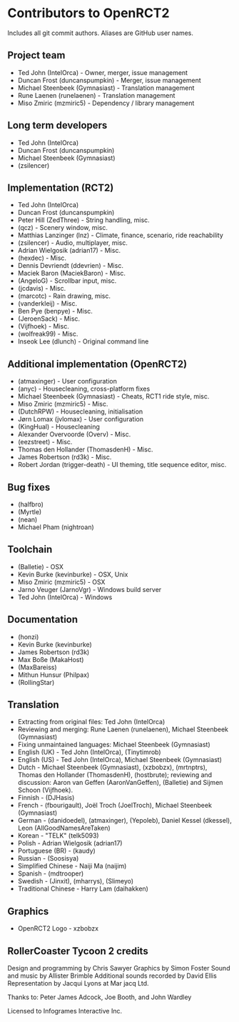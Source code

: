 # Contributors to OpenRCT2
Includes all git commit authors. Aliases are GitHub user names.

## Project team
* Ted John (IntelOrca) - Owner, merger, issue management
* Duncan Frost (duncanspumpkin) - Merger, issue management
* Michael Steenbeek (Gymnasiast) - Translation management
* Rune Laenen (runelaenen) - Translation management
* Miso Zmiric (mzmiric5) - Dependency / library management

## Long term developers
* Ted John (IntelOrca)
* Duncan Frost (duncanspumpkin)
* Michael Steenbeek (Gymnasiast)
* (zsilencer)

## Implementation (RCT2)
* Ted John (IntelOrca)
* Duncan Frost (duncanspumpkin)
* Peter Hill (ZedThree) - String handling, misc.
* (qcz) - Scenery window, misc.
* Matthias Lanzinger (lnz) - Climate, finance, scenario, ride reachability
* (zsilencer) - Audio, multiplayer, misc.
* Adrian Wielgosik (adrian17) - Misc.
* (hexdec) - Misc.
* Dennis Devriendt (ddevrien) - Misc.
* Maciek Baron (MaciekBaron) - Misc.
* (AngeloG) - Scrollbar input, misc.
* (jcdavis) - Misc.
* (marcotc) - Rain drawing, misc.
* (vanderkleij) - Misc.
* Ben Pye (benpye) - Misc.
* (JeroenSack) - Misc.
* (Vijfhoek) - Misc.
* (wolfreak99) - Misc.
* Inseok Lee (dlunch) - Original command line

## Additional implementation (OpenRCT2)
* (atmaxinger) - User configuration
* (anyc) - Housecleaning, cross-platform fixes
* Michael Steenbeek (Gymnasiast) - Cheats, RCT1 ride style, misc.
* Miso Zmiric (mzmiric5) - Misc.
* (DutchRPW) - Housecleaning, initialisation
* Jørn Lomax (jvlomax) - User configuration
* (KingHual) - Housecleaning
* Alexander Overvoorde (Overv) - Misc.
* (eezstreet) - Misc.
* Thomas den Hollander (ThomasdenH) - Misc.
* James Robertson (rd3k) - Misc.
* Robert Jordan (trigger-death) - UI theming, title sequence editor, misc.

## Bug fixes
* (halfbro)
* (Myrtle)
* (nean)
* Michael Pham (nightroan)

## Toolchain
* (Balletie) - OSX
* Kevin Burke (kevinburke) - OSX, Unix
* Miso Zmiric (mzmiric5) - OSX
* Jarno Veuger (JarnoVgr) - Windows build server
* Ted John (IntelOrca) - Windows

## Documentation
* (honzi)
* Kevin Burke (kevinburke)
* James Robertson (rd3k)
* Max Boße (MakaHost)
* (MaxBareiss)
* Mithun Hunsur (Philpax)
* (RollingStar)

## Translation
* Extracting from original files: Ted John (IntelOrca)
* Reviewing and merging: Rune Laenen (runelaenen), Michael Steenbeek (Gymnasiast)
* Fixing unmaintained languages: Michael Steenbeek (Gymnasiast)
* English (UK) - Ted John (IntelOrca), (Tinytimrob)
* English (US) - Ted John (IntelOrca), Michael Steenbeek (Gymnasiast)
* Dutch - Michael Steenbeek (Gymnasiast), (xzbobzx), (mrtnptrs), Thomas den Hollander (ThomasdenH), (hostbrute); reviewing and discussion: Aaron van Geffen (AaronVanGeffen), (Balletie) and Sijmen Schoon (Vijfhoek).
* Finnish - (DJHasis)
* French - (fbourigault), Joël Troch (JoelTroch), Michael Steenbeek (Gymnasiast)
* German - (danidoedel), (atmaxinger), (Yepoleb), Daniel Kessel (dkessel), Leon (AllGoodNamesAreTaken)
* Korean - "TELK" (telk5093)
* Polish - Adrian Wielgosik (adrian17)
* Portuguese (BR) - (kaudy)
* Russian - (Soosisya)
* Simplified Chinese - Naiji Ma (naijim)
* Spanish - (mdtrooper)
* Swedish - (Jinxit), (mharrys), (Slimeyo)
* Traditional Chinese - Harry Lam (daihakken)

## Graphics
* OpenRCT2 Logo - xzbobzx

## RollerCoaster Tycoon 2 credits
Design and programming by Chris Sawyer
Graphics by Simon Foster
Sound and music by Allister Brimble
Additional sounds recorded by David Ellis
Representation by Jacqui Lyons at Mar jacq Ltd.

Thanks to: Peter James Adcock, Joe Booth, and John Wardley

Licensed to Infogrames Interactive Inc.

